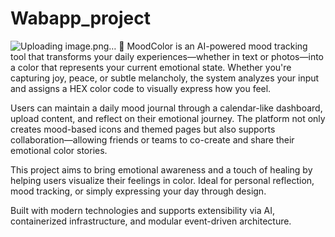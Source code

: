# Wabapp_project
![Uploading image.png…]()
🎨 MoodColor is an AI-powered mood tracking tool that transforms your daily experiences—whether in text or photos—into a color that represents your current emotional state. Whether you're capturing joy, peace, or subtle melancholy, the system analyzes your input and assigns a HEX color code to visually express how you feel.

Users can maintain a daily mood journal through a calendar-like dashboard, upload content, and reflect on their emotional journey. The platform not only creates mood-based icons and themed pages but also supports collaboration—allowing friends or teams to co-create and share their emotional color stories.

This project aims to bring emotional awareness and a touch of healing by helping users visualize their feelings in color. Ideal for personal reflection, mood tracking, or simply expressing your day through design.

Built with modern technologies and supports extensibility via AI, containerized infrastructure, and modular event-driven architecture.
